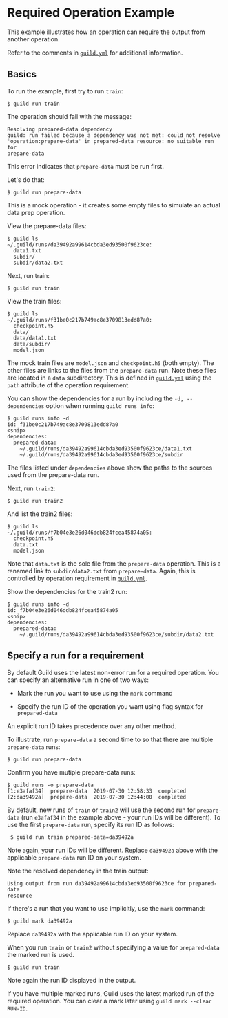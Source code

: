 # Required Operation Example

This example illustrates how an operation can require the output from
another operation.

Refer to the comments in [`guild.yml`](guild.yml) for additional
information.

## Basics

To run the example, first try to run `train`:

    $ guild run train

The operation should fail with the message:

    Resolving prepared-data dependency
    guild: run failed because a dependency was not met: could not resolve
    'operation:prepare-data' in prepared-data resource: no suitable run for
    prepare-data

This error indicates that `prepare-data` must be run first.

Let's do that:

    $ guild run prepare-data

This is a mock operation - it creates some empty files to simulate an
actual data prep operation.

View the prepare-data files:

    $ guild ls
    ~/.guild/runs/da39492a99614cbda3ed93500f9623ce:
      data1.txt
      subdir/
      subdir/data2.txt

Next, run train:

    $ guild run train

View the train files:

    $ guild ls
    ~/.guild/runs/f31be0c217b749ac8e3709813edd87a0:
      checkpoint.h5
      data/
      data/data1.txt
      data/subdir/
      model.json

The mock train files are `model.json` and `checkpoint.h5` (both
empty). The other files are links to the files from the `prepare-data`
run. Note these files are located in a `data` subdirectory. This is
defined in [`guild.yml`](guild.yml) using the `path` attribute of the
operation requirement.

You can show the dependencies for a run by including the `-d,
--dependencies` option when running `guild runs info`:

    $ guild runs info -d
    id: f31be0c217b749ac8e3709813edd87a0
    <snip>
    dependencies:
      prepared-data:
        ~/.guild/runs/da39492a99614cbda3ed93500f9623ce/data1.txt
        ~/.guild/runs/da39492a99614cbda3ed93500f9623ce/subdir

The files listed under `dependencies` above show the paths to the
sources used from the prepare-data run.

Next, run `train2`:

    $ guild run train2

And list the train2 files:

    $ guild ls
    ~/.guild/runs/f7b04e3e26d046ddb824fcea45874a05:
      checkpoint.h5
      data.txt
      model.json

Note that `data.txt` is the sole file from the `prepare-data`
operation. This is a renamed link to `subdir/data2.txt` from
`prepare-data`. Again, this is controlled by operation requirement in
[`guild.yml`](guild.yml).

Show the dependencies for the train2 run:

    $ guild runs info -d
    id: f7b04e3e26d046ddb824fcea45874a05
    <snip>
    dependencies:
      prepared-data:
        ~/.guild/runs/da39492a99614cbda3ed93500f9623ce/subdir/data2.txt

## Specify a run for a requirement

By default Guild uses the latest non-error run for a required
operation. You can specify an alternative run in one of two ways:

- Mark the run you want to use using the `mark` command

- Specify the run ID of the operation you want using flag syntax for
  `prepared-data`

An explicit run ID takes precedence over any other method.

To illustrate, run `prepare-data` a second time to so that there are
multiple `prepare-data` runs:

    $ guild run prepare-data

Confirm you have mutiple prepare-data runs:

    $ guild runs -o prepare-data
    [1:e3afaf34]  prepare-data  2019-07-30 12:58:33  completed
    [2:da39492a]  prepare-data  2019-07-30 12:44:00  completed

By default, new runs of `train` or `train2` will use the second run
for `prepare-data` (run `e3afaf34` in the example above - your run IDs
will be different). To use the first `prepare-data` run, specify its
run ID as follows:

     $ guild run train prepared-data=da39492a

Note again, your run IDs will be different. Replace `da39492a` above
with the applicable `prepare-data` run ID on your system.

Note the resolved dependency in the train output:

    Using output from run da39492a99614cbda3ed93500f9623ce for prepared-data
    resource

If there's a run that you want to use implicitly, use the `mark`
command:

    $ guild mark da39492a

Replace `da39492a` with the applicable run ID on your system.

When you run `train` or `train2` without specifying a value for
`prepared-data` the marked run is used.

    $ guild run train

Note again the run ID displayed in the output.

If you have multiple marked runs, Guild uses the latest marked run of
the required operation. You can clear a mark later using `guild mark
--clear RUN-ID`.